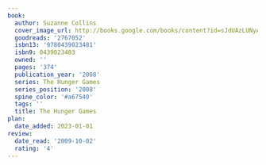 ```yaml
---
book:
  author: Suzanne Collins
  cover_image_url: http://books.google.com/books/content?id=sJdUAzLUNyAC&printsec=frontcover&img=1&zoom=1&source=gbs_api
  goodreads: '2767052'
  isbn13: '9780439023481'
  isbn9: 0439023483
  owned: ''
  pages: '374'
  publication_year: '2008'
  series: The Hunger Games
  series_position: '2008'
  spine_color: '#a67540'
  tags: ''
  title: The Hunger Games
plan:
  date_added: 2023-01-01
review:
  date_read: '2009-10-02'
  rating: '4'
---
```

